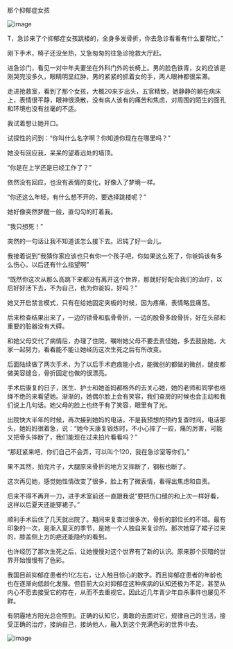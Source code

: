 那个抑郁症女孩

![image](https://user-images.githubusercontent.com/102856873/161382537-8fdfa72b-3634-436e-8923-e86babde0128.png)

T，急诊来了个抑郁症女孩跳楼的，全身多发骨折，你去急诊看看有什么要帮忙。”

刚下手术，椅子还没坐热，又急匆匆的往急诊抢救大厅赶。

进急诊门，看见一对中年夫妻坐在外科门外的长椅上。男的脸色铁青，女的应该是刚哭完没多久，眼睛明显红肿，男的紧紧的抓着女的手，两人眼神都很呆滞。

走进抢救室，看到了那个女孩，大概20来岁出头，五官精致，她静静的躺在病床上，表情很平静，眼神很涣散，没有病人该有的痛苦和焦虑，对周围的陌生的面孔和环境也没有丝毫的不适。

我试着想让她开口。

试探性的问到：“你叫什么名字啊？你知道你现在在哪里吗？”

她没有回应我，呆呆的望着远处的墙顶。

“你是在上学还是已经工作了？”

依然没有回应，也没有表情的变化，好像入了梦境一样。

“你还这么年轻，有什么想不开的，要选择跳楼呢？”

她好像突然梦醒一般，直勾勾的盯着我。

“我只想死！”

突然的一句话让我不知道该怎么接下去。迟钝了好一会儿。

我接着说到“我猜你家应该也只有你一个孩子吧，你如果这么死了，你爸妈该有多么伤心，以后还有什么指望啊”

“既然你这次从那么高跳下来都没有离开这个世界，那就好好配合我们的治疗，以后好好活下去，不为自己，也为你爸妈，好吗？”

她又开启禁言模式，只有在给她固定夹板的时候，因为疼痛，表情略显痛苦。

后来检查结果出来了，一边的锁骨和肱骨骨折，一边的股骨多段骨折，好在头部和重要的脏器没有大碍。

和她父母交代了病情后，办理了住院，嘱咐她父母不要去责怪她，多去鼓励她，大家一起努力，看看能不能让她经历这次生死之后有所改变。

后面陆续做了两次手术，为了以后手术疤痕能小点，能微创的都做的微创，缝皮都做美容缝合，骨折固定也做的很漂亮。

手术后康复的日子，医生、护士和她爸妈都格外的去关心她，她的老师和同学也络绎不绝的来看望她。渐渐的，她偶尔脸上会有笑容，我们查房的时候也会主动和我们说上几句话。她父母的脸上也终于有了笑容，眼里有了光。

出院快大半年的时候，再次接到她妈的电话，不是我预想的预约复查时间。电话那头，她妈妈很着急，说：“她今天康复锻炼时，不小心摔了一跤，痛的厉害，可能又把骨头摔断了，我们能现在过来拍片看看吗？”

“那赶紧来吧，你们自己不会弄，可以叫个120，我在急诊室等你们。”

果不其然，拍完片子，大腿原来骨折的地方又摔断了，钢板也断了。

这次再见她，感觉她性情改变了很多，脸上有了微表情，看得出焦虑和自责。

后来不得不再开一刀，进手术室前还一直跟我说“要把伤口缝的和上次一样好看，这样以后夏天还能穿裙子。”

顺利手术后住了几天就出院了。期间来复查过很多次，骨折的部位长的不错。最有印象的一次，是渐入夏天的季节，是她一个人独自来复诊的。那次她穿了裙子过来的，膝盖侧上方的疤还能隐约的看到。

也许经历了那次生死之后，让她慢慢对这个世界有了新的认识。原来那个灰暗的世界开始慢慢有了色彩。

我国目前抑郁症患者约1亿左右，让人触目惊心的数字。而且抑郁症患者的年龄也也在逐渐向低龄化发展。但目前大众对抑郁症这种疾病的认知还极为不足，甚至从内心不愿去接受它的存在，从而不去重视它。因此近几年青少年自杀事件也屡见不鲜。

有阴霾地方阳光总会照到。正确的认知它，勇敢的去面对它，规律自己的生活，接受正确的治疗，接纳自己，接纳他人，融入到这个充满色彩的世界中去。

![image](https://user-images.githubusercontent.com/102856873/161382571-9dc04974-7dbf-4c31-8279-645774512033.png)
